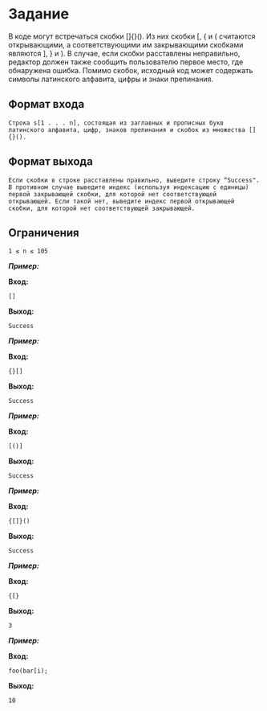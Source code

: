 # Задание

В коде могут встречаться скобки []{}(). Из них скобки [, { и ( считаются открывающими, а соответствующими им закрывающими скобками являются ], } и ).
В случае, если скобки расставлены неправильно, редактор должен также сообщить пользователю первое место, где обнаружена ошибка.
Помимо скобок, исходный код может содержать символы латинского алфавита, цифры и знаки препинания.

## Формат входа
    Строка s[1 . . . n], состоящая из заглавных и прописных букв латинского алфавита, цифр, знаков препинания и скобок из множества []{}().

## Формат выхода
    Если скобки в строке расставлены правильно, выведите строку “Success". В противном случае выведите индекс (используя индексацию с единицы) первой закрывающей скобки, для которой нет соответствующей открывающей. Если такой нет, выведите индекс первой открывающей скобки, для которой нет соответствующей закрывающей.
    
## Ограничения 
    1 ≤ n ≤ 105

***Пример:***

**Вход:**

    []

**Выход:**

    Success

***Пример:***

**Вход:**

    {}[]

**Выход:**

    Success
    
***Пример:***

**Вход:**

    [()]

**Выход:**

    Success
    
***Пример:***

**Вход:**

    {[]}()

**Выход:**

    Success
    
***Пример:***

**Вход:**

    {[}

**Выход:**

    3
    
***Пример:***

**Вход:**

    foo(bar[i);

**Выход:**

    10
